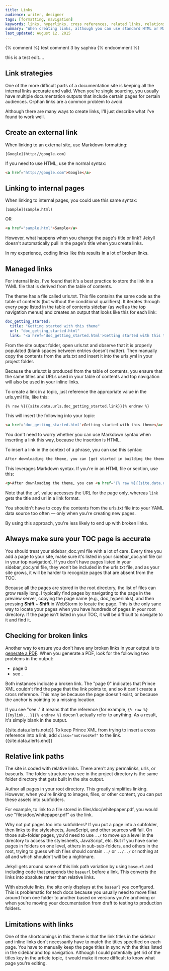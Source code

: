 ```yaml
---
title: Links
audience: writer, designer
tags: [formatting, navigation]
keywords: links, hyperlinks, cross references, related links, relationship tables
summary: "When creating links, although you can use standard HTML or Markdown, this approach is usually susceptible to a lot of errors and broken links. A better approach to handling links is to use references to a YML file."
last_updated: August 12, 2015
---
```

{% comment %} test comment 3 by saphira {% endcomment %}

this is a test edit....
## Link strategies

One of the more difficult parts of a documentation site is keeping all the internal links accurate and valid. When you're single sourcing, you usually have multiple documentation outputs that include certain pages for certain audiences. Orphan links are a common problem to avoid. 

Although there are many ways to create links, I'll just describe what I've found to work well.

## Create an external link

When linking to an external site, use Markdown formatting:

```
[Google](http://google.com)
```

If you need to use HTML, use the normal syntax:

```html
<a href="http://google.com">Google</a>
```

## Linking to internal pages

When linking to internal pages, you could use this same syntax:

```
[Sample](sample.html)
```

OR

```html
<a href="sample.html">Sample</a>
```

However, what happens when you change the page's title or link? Jekyll doesn't automatically pull in the page's title when you create links.

In my experience, coding links like this results in a lot of broken links.

## Managed links

For internal links, I've found that it's a best practice to store the link in a YAML file that is derived from the table of contents. 

The theme has a file called urls.txt. This file contains the same code as the table of contents (but without the conditional qualifiers). It iterates through every page listed in the table of contents sidebar (as well as the top navigation menus) and creates an output that looks like this for each link: 

```yaml
doc_getting_started:
  title: "Getting started with this theme"
  url: "doc_getting_started.html"
  link: "<a href='doc_getting_started.html'>Getting started with this theme</a>"
```

From the site output folder, open urls.txt and observe that it is properly populated (blank spaces between entries doesn't matter). Then manually copy the contents from the urls.txt and insert it into the urls.yml in your project folder. 

Because the urls.txt is produced from the table of contents, you ensure that the same titles and URLs used in your table of contents and top navigation will also be used in your inline links. 
 
To create a link in a topic, just reference the appropriate value in the urls.yml file, like this:


```html
{% raw %}{{site.data.urls.doc_getting_started.link}}{% endraw %}
```

This will insert the following into your topic:

```html
<a href='doc_getting_started.html'>Getting started with this theme</a>
```

You don't need to worry whether you can use Markdown syntax when inserting a link this way, because the insertion is HTML. 

To insert a link in the context of a phrase, you can use this syntax:


```html
After downloading the theme, you can [get started in building the theme]({% raw %}{{site.data.urls.doc_getting_started.url}}{% endraw %}).
```

This leverages Markdown syntax. If you're in an HTML file or section, use this:

```html
<p>After downloading the theme, you can <a href="{% raw %}{{site.data.urls.doc_getting_started.url}}{% endraw %}">get started in building the theme</a>.</p>
```

Note that the `url` value accesses the URL for the page only, whereas `link` gets the title and url in a link format.

You shouldn't have to copy the contents from the urls.txt file into your YAML data source too often &mdash; only when you're creating new pages. 

By using this approach, you're less likely to end up with broken links.

## Always make sure your TOC page is accurate

You should treat your sidebar_doc.yml file with a lot of care. Every time you add a page to your site, make sure it's listed in your sidebar_doc.yml file (or in your top navigation). If you don't have pages listed in your sidebar_doc.yml file, they won't be included in the urls.txt file, and as your site grows, it will be harder to recognize pages that are absent from the TOC.

Because all the pages are stored in the root directory, the list of files can grow really long. I typically find pages by navigating to the page in the preview server, copying the page name (e.g., doc_hyperlinks), and then pressing **Shift + Shift** in WebStorm to locate the page. This is the only sane way to locate your pages when you have hundreds of pages in your root directory. If the page isn't listed in your TOC, it will be difficult to navigate to it and find it.

## Checking for broken links

Another way to ensure you don't have any broken links in your output is to [generate a PDF]({{site.data.urls.doc_generating_pdfs.url}}). When you generate a PDF, look for the following two problems in the output:

* page 0
* see .

Both instances indicate a broken link. The "page 0" indicates that Prince XML couldn't find the page that the link points to, and so it can't create a cross reference. This may be because the page doesn't exist, or because the anchor is pointing to a missing location.

If you see "see ." it means that the reference (for example, `{% raw %}{{mylink...}}{% endraw %}` doesn't actually refer to anything. As a result, it's simply blank in the output. 

{{site.data.alerts.note}} To keep Prince XML from trying to insert a cross reference into a link, add <code>class="noCrossRef"</code> to the link. {{site.data.alerts.end}}

## Relative link paths

The site is coded with relative links. There aren't any permalinks, urls, or baseurls. The folder structure you see in the project directory is the same folder directory that gets built in the site output.

Author all pages in your root directory. This greatly simplifies linking. However, when you're linking to images, files, or other content, you can put these assets into subfolders. 

For example, to link to a file stored in files/doc/whitepaper.pdf, you would use "files/doc/whitepaper.pdf" as the link. 

Why not put pages too into subfolders? If you put a page into a subfolder, then links to the stylesheets, JavaScript, and other sources will fail. On those sub-folder pages, you'd need to use `../` to move up a level in the directory to access the stylesheets, JavaScript, etc. But if you have some pages in folders on one level, others in sub-sub-folders, and others in the root, trying to guess which files should contain `../` or `../../` or nothing at all and which shouldn't will be a nightmare.

Jekyll gets around some of this link path variation by using `baseurl` and including code that prepends the `baseurl` before a link. This converts the links into absolute rather than relative links.

With absolute links, the site only displays at the `baseurl` you configured. This is problematic for tech docs because you usually need to move files around from one folder to another based on versions you're archiving or when you're moving your documentation from draft to testing to production folders.

## Limitations with links

One of the shortcomings in this theme is that the link titles in the sidebar and inline links don't necessarily have to match the titles specified on each page. You have to manually keep the page titles in sync with the titles listed in the sidebar and top navigation. Although I could potentially get rid of the titles key in the article topic, it would make it more difficult to know what page you're editing.
